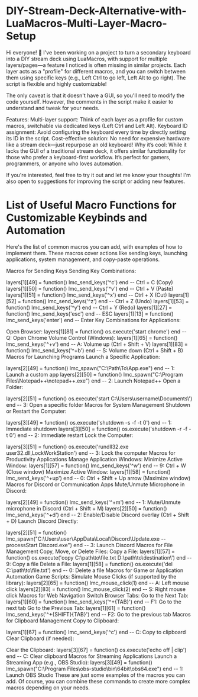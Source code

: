 # DIY-Stream-Deck-Alternative-with-LuaMacros-Multi-Layer-Macro-Setup

Hi everyone! 👋
I've been working on a project to turn a secondary keyboard into a DIY stream deck using LuaMacros, with support for multiple layers/pages—a feature I noticed is often missing in similar projects. Each layer acts as a "profile" for different macros, and you can switch between them using specific keys (e.g., Left Ctrl to go left, Left Alt to go right). The script is flexible and highly customizable!

The only caveat is that it doesn't have a GUI, so you'll need to modify the code yourself. However, the comments in the script make it easier to understand and tweak for your needs.

Features:
Multi-layer support: Think of each layer as a profile for custom macros, switchable via dedicated keys (Left Ctrl and Left Alt).
Keyboard ID assignment: Avoid configuring the keyboard every time by directly setting its ID in the script.
Cost-effective solution: No need for expensive hardware like a stream deck—just repurpose an old keyboard!
Why it’s cool:
While it lacks the GUI of a traditional stream deck, it offers similar functionality for those who prefer a keyboard-first workflow. It’s perfect for gamers, programmers, or anyone who loves automation.

If you're interested, feel free to try it out and let me know your thoughts! I'm also open to suggestions for improving the script or adding new features.

# List of Useful Macro Functions for Customizable Keybinds and Automation

Here's the list of common macros you can add, with examples of how to implement them. These macros cover actions like sending keys, launching applications, system management, and copy-paste operations.

Macros for Sending Keys
Sending Key Combinations:

layers[1][49] = function() lmc_send_keys('^c') end  -- Ctrl + C (Copy)
layers[1][50] = function() lmc_send_keys('^v') end  -- Ctrl + V (Paste)
layers[1][51] = function() lmc_send_keys('^x') end  -- Ctrl + X (Cut)
layers[1][52] = function() lmc_send_keys('^z') end  -- Ctrl + Z (Undo)
layers[1][53] = function() lmc_send_keys('^y') end  -- Ctrl + Y (Redo)
layers[1][27] = function() lmc_send_keys('esc') end  -- ESC
layers[1][13] = function() lmc_send_keys('enter') end  -- Enter
Key Combinations for Applications:

Open Browser:
layers[1][81] = function() os.execute('start chrome') end  -- Q: Open Chrome
Volume Control (Windows):
layers[1][65] = function() lmc_send_keys('^+v') end  -- A: Volume up (Ctrl + Shift + V)
layers[1][83] = function() lmc_send_keys('^+b') end  -- S: Volume down (Ctrl + Shift + B)
Macros for Launching Programs
Launch a Specific Application:

layers[2][49] = function() lmc_spawn("C:\\Path\\To\\App.exe") end  -- 1: Launch a custom app
layers[2][50] = function() lmc_spawn("C:\\Program Files\\Notepad++\\notepad++.exe") end  -- 2: Launch Notepad++
Open a Folder:

layers[2][51] = function() os.execute('start C:\\Users\\username\\Documents\\') end  -- 3: Open a specific folder
Macros for System Management
Shutdown or Restart the Computer:

layers[3][49] = function() os.execute('shutdown -s -f -t 0') end  -- 1: Immediate shutdown
layers[3][50] = function() os.execute('shutdown -r -f -t 0') end  -- 2: Immediate restart
Lock the Computer:

layers[3][51] = function() os.execute('rundll32.exe user32.dll,LockWorkStation') end  -- 3: Lock the computer
Macros for Productivity Applications
Manage Application Windows:
Minimize Active Window:
layers[1][57] = function() lmc_send_keys('^w') end  -- 9: Ctrl + W (Close window)
Maximize Active Window:
layers[1][58] = function() lmc_send_keys('^+up') end  -- 0: Ctrl + Shift + Up arrow (Maximize window)
Macros for Discord or Communication Apps
Mute/Unmute Microphone in Discord:

layers[2][49] = function() lmc_send_keys('^+m') end  -- 1: Mute/Unmute microphone in Discord (Ctrl + Shift + M)
layers[2][50] = function() lmc_send_keys('^+d') end  -- 2: Enable/Disable Discord overlay (Ctrl + Shift + D)
Launch Discord Directly:

layers[2][51] = function() lmc_spawn("C:\\Users\\user\\AppData\\Local\\Discord\\Update.exe --processStart Discord.exe") end  -- 3: Launch Discord
Macros for File Management
Copy, Move, or Delete Files:
Copy a File:
layers[1][57] = function() os.execute('copy C:\\path\\to\\file.txt D:\\path\\to\\destination\\') end  -- 9: Copy a file
Delete a File:
layers[1][58] = function() os.execute('del C:\\path\\to\\file.txt') end  -- 0: Delete a file
Macros for Game or Application Automation
Game Scripts:
Simulate Mouse Clicks (if supported by the library):
layers[2][65] = function() lmc_mouse_click(1) end  -- A: Left mouse click
layers[2][83] = function() lmc_mouse_click(2) end  -- S: Right mouse click
Macros for Web Navigation
Switch Browser Tabs:
Go to the Next Tab:
layers[1][60] = function() lmc_send_keys('^+{TAB}') end  -- F1: Go to the next tab
Go to the Previous Tab:
layers[1][61] = function() lmc_send_keys('^+{SHIFT}{TAB}') end  -- F2: Go to the previous tab
Macros for Clipboard Management
Copy to Clipboard:

layers[1][67] = function() lmc_send_keys('^c') end  -- C: Copy to clipboard
Clear Clipboard (if needed):

Clear the Clipboard:
layers[3][67] = function() os.execute('echo off | clip') end  -- C: Clear clipboard
Macros for Streaming Applications
Launch a Streaming App (e.g., OBS Studio):
layers[3][49] = function() lmc_spawn("C:\\Program Files\\obs-studio\\bin\\64bit\\obs64.exe") end  -- 1: Launch OBS Studio
These are just some examples of the macros you can add. Of course, you can combine these commands to create more complex macros depending on your needs.
